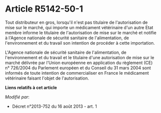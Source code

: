 # Article R5142-50-1

Tout distributeur en gros, lorsqu'il n'est pas titulaire de l'autorisation de mise sur le marché, qui importe un médicament
vétérinaire d'un autre Etat membre informe le titulaire de l'autorisation de mise sur le marché et notifie à l'Agence
nationale de sécurité sanitaire de l'alimentation, de l'environnement et du travail son intention de procéder à cette
importation.

L'Agence nationale de sécurité sanitaire de l'alimentation, de l'environnement et du travail et le titulaire d'une
autorisation de mise sur le marché délivrée par l'Union européenne en application du règlement (CE) n° 726/2004 du Parlement
européen et du Conseil du 31 mars 2004 sont informés de toute intention de commercialiser en France le médicament vétérinaire
faisant l'objet de l'autorisation.

**Liens relatifs à cet article**

_Modifié par_:

  - Décret n°2013-752 du 16 août 2013 - art. 1
